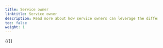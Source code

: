```yaml
---
title: Service owner
linktitle: Service owner
description: Read more about how service owners can leverage the different solutions from Altinn Authorization
toc: false
weight: 1
---
```


{{<children />}}
